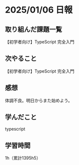 # 2025/01/06 日報
## 取り組んだ課題一覧
【初学者向け】TypeScript 完全入門

## 次やること
【初学者向け】TypeScript 完全入門


## 感想
体調不良。明日からまた始めよう。


## 学んだこと
typescript




## 学習時間
1h（累計1395h5）
